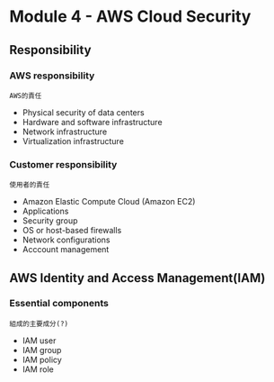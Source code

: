 # Module 4 - AWS Cloud Security

## Responsibility
### AWS responsibility
`AWS的責任`
* Physical security of data centers
* Hardware and software infrastructure
* Network infrastructure
* Virtualization infrastructure

### Customer responsibility
`使用者的責任`
* Amazon Elastic Compute Cloud (Amazon EC2)
* Applications
* Security group
* OS or host-based firewalls
* Network configurations
* Acccount management

## AWS Identity and Access Management(IAM)

### Essential components
`組成的主要成分(?)`
* IAM user
* IAM group
* IAM policy
* IAM role
